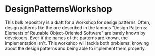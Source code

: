 DesignPatternsWorkshop
==============

This bulk repository is a draft for a Workshop for design patterns. Often, design patterns like the one described in the famous "Design Patterns: Elements of Reusable Object-Oriented Software" are barely known by developers. Even if the names of the patterns are known, the implementation isn't. This workshop will tackle both problems: knowing about the design patterns and being able to implement them properly.
